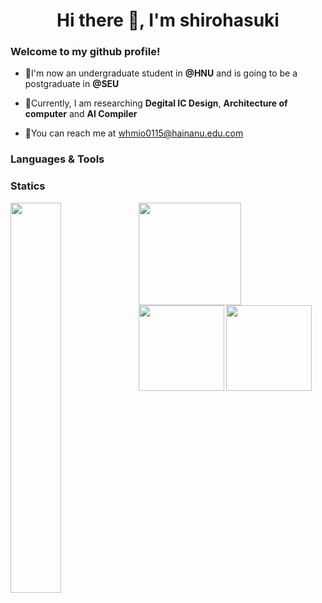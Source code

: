 <h1 align="center">Hi there 👋, I'm shirohasuki</h1>

### Welcome to my github profile!

+ :school:I'm now an undergraduate student in **@HNU** and is going to be a postgraduate in **@SEU**

+ :telescope:Currently, I am researching **Degital IC Design**, **Architecture of computer** and **AI Compiler**
+ :e-mail:You can reach me at whmio0115@hainanu.edu.com

### Languages & Tools


### Statics

<img align="Left" src="https://github-readme-stats.vercel.app/api?username=shirohasuki&show_icons=true&hide_border=true&theme=radical&layout=compact" width="40%">
<img align="Left" height="164px" src="https://github-readme-stats-one-rosy.vercel.app/api/top-langs/?username=shirohasuki&hide_title=true&hide_border=true&layout=compact&hide=html&theme=dracula" />

<!-- GitHub 数据统计 -->
<img align="Left" height="137px" src="https://github-readme-stats-git-masterrstaa-rickstaa.vercel.app/api?username=shirohasuki&hide_title=true&hide_border=true&show_icons=true&include_all_commits=true&line_height=21" />
<img align="Left" height="137px" src="https://github-readme-stats-git-masterrstaa-rickstaa.vercel.app/api/top-langs/?username=shirohasuki&hide_title=true&hide_border=true&layout=compact&langs_count=6" /><br>
